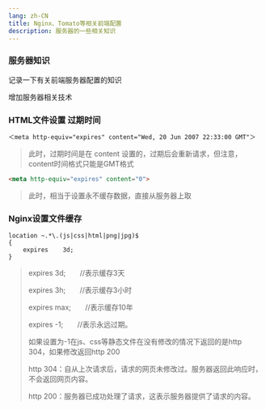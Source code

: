```yaml
---
lang: zh-CN
title: Nginx、Tomato等相关前端配置
description: 服务器的一些相关知识
---
```


### 服务器知识

记录一下有关前端服务器配置的知识

增加服务器相关技术

### HTML文件设置 过期时间

```html
＜meta http-equiv="expires" content="Wed, 20 Jun 2007 22:33:00 GMT"＞
```


> 此时，过期时间是在 content 设置的，过期后会重新请求，但注意，content时间格式只能是GMT格式

```html
<meta http-equiv="expires" content="0">
```

> 此时，相当于设置永不缓存数据，直接从服务器上取

### Nginx设置文件缓存

```nginx
location ~.*\.(js|css|html|png|jpg)$
{
    expires    3d;
}
```

> expires  3d;　　//表示缓存3天
>
> expires  3h;　　//表示缓存3小时
>
> expires  max;　　//表示缓存10年
>
> expires  -1;　　//表示永远过期。
>
> 如果设置为-1在js、css等静态文件在没有修改的情况下返回的是http 304，如果修改返回http 200
>
> http 304：自从上次请求后，请求的网页未修改过。服务器返回此响应时，不会返回网页内容。
>
> http 200：服务器已成功处理了请求，这表示服务器提供了请求的内容。

